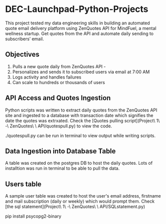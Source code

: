 # DEC-Launchpad-Python-Projects

This project tested my data engineering skills in building an automated quote email delivery platform using ZenQuotes API for MindFuel, a mental wellness startup. Get quotes from the API and automate daily sending to subscribers’ email. 

## Objectives
1. Pulls a new quote daily from ZenQuotes API - 
2. Personalizes and sends it to subscribed users via email at 7:00 AM
3. Logs activity and handles failures
4. Can scale to hundreds or thousands of users

## API Access and Quotes Ingestion
Python scripts was written to extract daily quotes from the ZenQuotes API site and ingested to a database with transaction date which signifies the date the quotes was extrxated. Check the [Quotes pulling script](Project\ 1\ -\ ZenQuotes\ \ API/quotespull.py) to view the code.

./quotespull.py can be run in terminal to view output while writing scripts.

## Data Ingestion into Database Table
A table was created on the postgres DB to host the daily quotes.
Lots of installtion was run in terminal to be able to pull the data.

## Users table 
A sample user table was created to host the user's email address, firstname and mail subscription (daily or weekly) which would prompt them. Check [the sql statement](Project\ 1\ -\ ZenQuotes\ \ API/SQLstatement.py)




pip install psycopg2-binary


